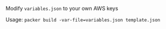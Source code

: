 Modify `variables.json` to your own AWS keys

Usage: `packer build -var-file=variables.json template.json`
